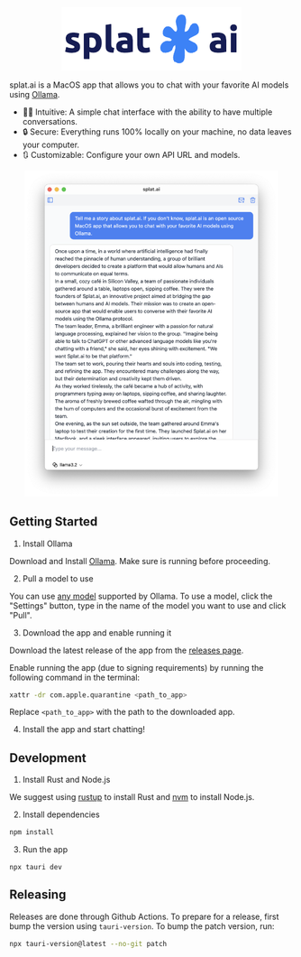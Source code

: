 <p align="center">
<img src="logo.png" alt="splat.ai logo">
</p>

splat.ai is a MacOS app that allows you to chat with your favorite AI models using [Ollama](https://ollama.ai/).

- 💁‍♂️ Intuitive: A simple chat interface with the ability to have multiple conversations.
- 🔒 Secure: Everything runs 100% locally on your machine, no data leaves your computer.
- 🔃 Customizable: Configure your own API URL and models.

<p align="center">
<img src="screenshot.png" alt="splat.ai screenshot" style="width: 450px;" />
</p>

## Getting Started

1. Install Ollama

Download and Install [Ollama](https://ollama.ai/). Make sure is running before proceeding.

2. Pull a model to use

You can use [any model](https://ollama.ai/models) supported by Ollama. To use a model, click the "Settings" button, type in the name of the model you want to use and click "Pull".

3. Download the app and enable running it

Download the latest release of the app from the [releases page](https://github.com/andrewsouthard/splat.ai/releases/latest).

Enable running the app (due to signing requirements) by running the following command in the terminal:

```bash
xattr -dr com.apple.quarantine <path_to_app>
```

Replace `<path_to_app>` with the path to the downloaded app.

4. Install the app and start chatting!

## Development

1. Install Rust and Node.js

We suggest using [rustup](https://rustup.rs/) to install Rust and [nvm](https://github.com/nvm-sh/nvm) to install Node.js.

2. Install dependencies

```bash
npm install
```

3. Run the app

```
npx tauri dev
```

## Releasing

Releases are done through Github Actions. To prepare for a release, first bump the version using `tauri-version`. To bump the patch version, run:

```bash
npx tauri-version@latest --no-git patch
```

